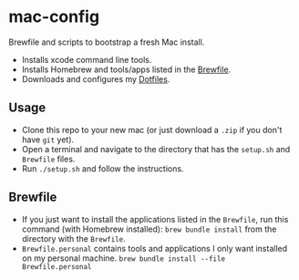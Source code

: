 # mac-config
Brewfile and scripts to bootstrap a fresh Mac install.

- Installs xcode command line tools.
- Installs Homebrew and tools/apps listed in the [Brewfile](Brewfile).
- Downloads and configures my
  [Dotfiles](https://github.com/dcchambers/dotfiles).

## Usage

- Clone this repo to your new mac (or just download a `.zip` if you don't have
  `git` yet).
- Open a terminal and navigate to the directory that has the `setup.sh` and
  `Brewfile` files.
- Run `./setup.sh` and follow the instructions.

## Brewfile

- If you just want to install the applications listed in the `Brewfile`, run
  this command (with Homebrew installed): `brew bundle install` from the
  directory with the `Brewfile`.
- `Brewfile.personal` contains tools and applications I only want installed on
  my personal machine. `brew bundle install --file Brewfile.personal`
